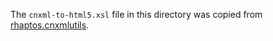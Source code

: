 The `cnxml-to-html5.xsl` file in this directory was copied from [rhaptos.cnxmlutils](https://github.com/openstax/rhaptos.cnxmlutils/blob/master/rhaptos/cnxmlutils/xsl/cnxml-to-html5.xsl).